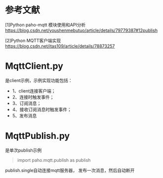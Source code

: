 # 参考文献
[1]Python paho-mqtt 模块使用和API分析
https://blog.csdn.net/youshenmebutuo/article/details/79779387#12publish

[2]Python MQTT客户端实现
https://blog.csdn.net/itas109/article/details/78873257

# MqttClient.py
是client示例，示例实现功能包括：
* 1、client连接客户端；
* 2、连接时触发事件；
* 3、订阅消息；
* 4、接收订阅消息时触发事件；
* 5、发布消息

# MqttPublish.py
是单次publish示例
> import paho.mqtt.publish as publish

publish.single自动连接mqtt服务器，
发布一次消息，然后自动断开